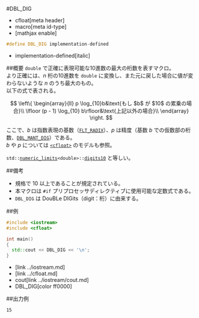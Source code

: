#DBL_DIG
* cfloat[meta header]
* macro[meta id-type]
* [mathjax enable]

```cpp
#define DBL_DIG implementation-defined
```
* implementation-defined[italic]

##概要
`double` で正確に表現可能な10進数の最大の桁数を表すマクロ。  
より正確には、$n$ 桁の10進数を `double` に変換し、また元に戻した場合に値が変わらないような $n$ のうち最大のもの。  
以下の式で表される。

$$
\left\{
\begin{array}{ll}
p \log_{10}b&\text{もし $b$ が $10$ の累乗の場合}\\
\lfloor (p - 1) \log_{10} b\rfloor&\text{上記以外の場合}\\
\end{array}
\right.
$$

ここで、$b$ は指数表現の基数（[`FLT_RADIX`](flt_radix.md)）、$p$ は精度（基数 $b$ での仮数部の桁数、[`DBL_MANT_DIG`](dbl_mant_dig.md)）である。  
$b$ や $p$ については [`<cfloat>`](../cfloat.md) のモデルも参照。

`std::`[`numeric_limits`](/reference/limits/numeric_limits.md)`<double>::`[`digits10`](/reference/limits/numeric_limits/digits10.md) と等しい。

##備考
- 規格で 10 以上であることが規定されている。
- 本マクロは `#if` プリプロセッサディレクティブに使用可能な定数式である。
- `DBL_DIG` は DouBLe DIGits（digit：桁）に由来する。


##例
```cpp
#include <iostream>
#include <cfloat>

int main()
{
  std::cout << DBL_DIG << '\n';
}
```
* <iostream>[link ../iostream.md]
* <cfloat>[link ../cfloat.md]
* cout[link ../iostream/cout.md]
* DBL_DIG[color ff0000]

##出力例
```
15
```
